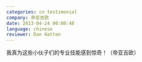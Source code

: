 ```yaml
---
categories: cn testimonial
company: 帝亚吉欧
date: 2013-04-24 00:00:48
language: chinese
reviewer: Dan Hatton
---
```


我真为这些小伙子们的专业技能感到惊奇！（帝亚吉欧）